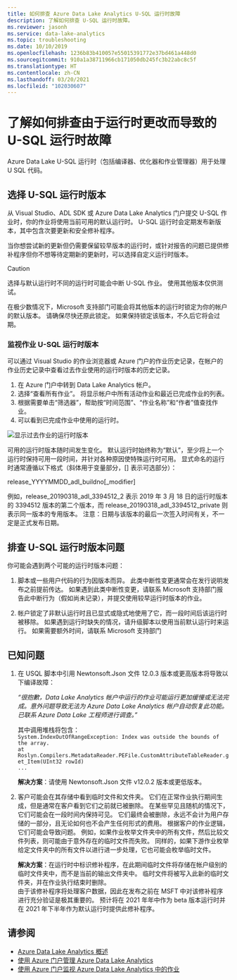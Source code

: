 ```yaml
---
title: 如何排查 Azure Data Lake Analytics U-SQL 运行时故障
description: 了解如何排查 U-SQL 运行时故障。
ms.reviewer: jasonh
ms.service: data-lake-analytics
ms.topic: troubleshooting
ms.date: 10/10/2019
ms.openlocfilehash: 1236b83b410057e55015391772e37bd461a448d0
ms.sourcegitcommit: 910a1a38711966cb171050db245fc3b22abc8c5f
ms.translationtype: HT
ms.contentlocale: zh-CN
ms.lasthandoff: 03/20/2021
ms.locfileid: "102030607"
---
```

# <a name="learn-how-to-troubleshoot-u-sql-runtime-failures-due-to-runtime-changes"></a>了解如何排查由于运行时更改而导致的 U-SQL 运行时故障

Azure Data Lake U-SQL 运行时（包括编译器、优化器和作业管理器）用于处理 U SQL 代码。

## <a name="choosing-your-u-sql-runtime-version"></a>选择 U-SQL 运行时版本

从 Visual Studio、ADL SDK 或 Azure Data Lake Analytics 门户提交 U-SQL 作业时，你的作业将使用当前可用的默认运行时。 U-SQL 运行时会定期发布新版本，其中包含次要更新和安全修补程序。

当你想尝试新的更新但仍需要保留较早版本的运行时，或针对报告的问题已提供修补程序但你不想等待定期新的更新时，可以选择自定义运行时版本。

> [!CAUTION]
> 选择与默认运行时不同的运行时可能会中断 U-SQL 作业。 使用其他版本仅供测试。

在极少数情况下，Microsoft 支持部门可能会将其他版本的运行时锁定为你的帐户的默认版本。 请确保尽快还原此锁定。 如果保持锁定该版本，不久后它将会过期。

### <a name="monitoring-your-jobs-u-sql-runtime-version"></a>监视作业 U-SQL 运行时版本

可以通过 Visual Studio 的作业浏览器或 Azure 门户的作业历史记录，在帐户的作业历史记录中查看过去作业使用的运行时版本的历史记录。

1. 在 Azure 门户中转到 Data Lake Analytics 帐户。
2. 选择“查看所有作业”。 将显示帐户中所有活动作业和最近已完成作业的列表。
3. 根据需要单击“筛选器”，帮助按“时间范围”、“作业名称”和“作者”值查找作业。
4. 可以看到已完成作业中使用的运行时。

![显示过去作业的运行时版本](./media/runtime-troubleshoot/prior-job-usql-runtime-version-.png)

可用的运行时版本随时间发生变化。 默认运行时始终称为“默认”，至少将上一个运行时保持可用一段时间，并针对各种原因使特殊运行时可用。 显式命名的运行时通常遵循以下格式（斜体用于变量部分，[] 表示可选部分）：

release_YYYYMMDD_adl_buildno[_modifier]

例如，release_20190318_adl_3394512_2 表示 2019 年 3 月 18 日的运行时版本的 3394512 版本的第二个版本，而 release_20190318_adl_3394512_private 则表示同一版本的专用版本。 注意：日期与该版本的最后一次签入时间有关，不一定是正式发布日期。


## <a name="troubleshooting-u-sql-runtime-version-issues"></a>排查 U-SQL 运行时版本问题

你可能会遇到两个可能的运行时版本问题：

1. 脚本或一些用户代码的行为因版本而异。 此类中断性变更通常会在发行说明发布之前提前传达。 如果遇到此类中断性变更，请联系 Microsoft 支持部门报告此中断行为（假如尚未记录），并提交使用较早运行时版本的作业。

2. 帐户锁定了非默认运行时且已显式或隐式地使用了它，而一段时间后该运行时被移除。 如果遇到运行时缺失的情况，请升级脚本以使用当前默认运行时来运行。 如果需要额外时间，请联系 Microsoft 支持部门

## <a name="known-issues"></a>已知问题

1. 在 USQL 脚本中引用 Newtonsoft.Json 文件 12.0.3 版本或更高版本将导致以下编译故障：

    *“很抱歉，Data Lake Analytics 帐户中运行的作业可能运行更加缓慢或无法完成。意外问题导致无法为 Azure Data Lake Analytics 帐户自动恢复此功能。已联系 Azure Data Lake 工程师进行调查。”*  

    其中调用堆栈将包含：  
    `System.IndexOutOfRangeException: Index was outside the bounds of the array.`  
    `at Roslyn.Compilers.MetadataReader.PEFile.CustomAttributeTableReader.get_Item(UInt32 rowId)`  
    `...`

    **解决方案**：请使用 Newtonsoft.Json 文件 v12.0.2 版本或更低版本。
2. 客户可能会在其存储中看到临时文件和文件夹。 它们在正常作业执行期间生成，但是通常在客户看到它们之前就已被删除。 在某些罕见且随机的情况下，它们可能会在一段时间内保持可见。 它们最终会被删除，永远不会计为用户存储的一部分，且无论如何也不会产生任何形式的费用。 根据客户的作业逻辑，它们可能会导致问题。 例如，如果作业枚举文件夹中的所有文件，然后比较文件列表，则可能由于意外存在的临时文件而失败。 同样的，如果下游作业枚举给定文件夹中的所有文件以进行进一步处理，它也可能会枚举临时文件。  

    **解决方案**：在运行时中标识修补程序，在此期间临时文件将存储在帐户级别的临时文件夹中，而不是当前的输出文件夹中。 临时文件将被写入此新的临时文件夹，并在作业执行结束时删除。  
    由于该修补程序将处理客户数据，因此在发布之前在 MSFT 中对该修补程序进行充分验证是极其重要的。 预计将在 2021 年年中作为 beta 版本运行时并在 2021 年下半年作为默认运行时提供此修补程序。 


## <a name="see-also"></a>请参阅

- [Azure Data Lake Analytics 概述](data-lake-analytics-overview.md)
- [使用 Azure 门户管理 Azure Data Lake Analytics](data-lake-analytics-manage-use-portal.md)
- [使用 Azure 门户监视 Azure Data Lake Analytics 中的作业](data-lake-analytics-monitor-and-troubleshoot-jobs-tutorial.md)
